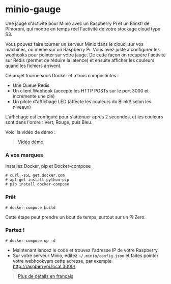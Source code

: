 # minio-gauge
Une jauge d'activité pour Minio avec un Raspberry Pi et un Blinkt! de Pïmoroni, qui montre en temps réel l'activité de votre stockage cloud type S3.

Vous pouvez faire tourner un serveur Minio dans le cloud, sur vos machines, ou même sur un Raspberry Pi. Vous avez juste à configurer les webhooks pour pointer sur votre jauge. De cette façon on récupère l'activité sur Redis (permet de réduire la latence) et ensuite afficher les couleurs quand les fichiers arrivent.

Ce projet tourne sous Docker et a trois composantes :

* Une Queue Redis
* Un client Webhook (accepte les HTTP POSTs sur le port 3000 et incrémente une clé)
* Un pilote d'affichage LED (affecte les couleurs du Blinkt! selon les niveaux)

L'affichage est configuré pour s'atténuer après 2 secondes, et les couleurs sont dans l'ordre : Vert, Rouge, puis Bleu.

Voici la vidéo de démo :

> [Vidéo démo](https://www.youtube.com/watch?v=7lXg3jJs0bU)

### A vos marques

Installez Docker, pip et Docker-compose

```
# curl -sSL get.docker.com
# apt-get install python-pip
# pip install docker-compose
```

### Prêt

```
# docker-compose build
```

Cette étape peut prendre un bout de temps, surtout sur un Pi Zero.

### Partez !

```
# docker-compose up -d
```

* Maintenant lancez le code et trouvez l'adresse IP de votre Raspberry.
* Sur votre serveur Minio, éditez `~/.minio/config.json` et faites pointer votre webhookvers cette adresse, par exemple http://raspberrypi.local:3000/

> [Plus de détails en français](http://www.actuino.fr/raspi/jauge-serveur-fichiers.html)
